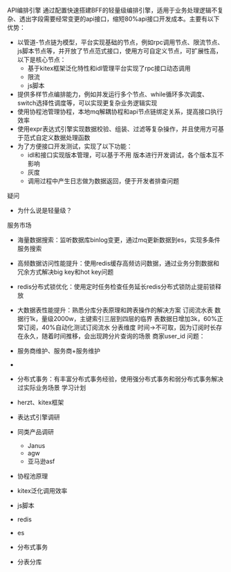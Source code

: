 API编排引擎
通过配置快速搭建BFF的轻量级编排引擎，适用于业务处理逻辑不复杂、透出字段需要经常变更的api接口，缩短80%api接口开发成本。主要有以下优势：

* 以管道-节点链为模型，平台实现基础的节点，例如rpc调用节点、限流节点、js脚本节点等，并开放了节点范式接口，使用方可自定义节点，可扩展性高，以下是核心节点：
  * 基于kitex框架泛化特性和idl管理平台实现了rpc接口动态调用
  * 限流
  * js脚本
* 提供多样节点编排能力，例如并发运行多个节点、while循环多次调度、switch选择性调度等，可以实现更复杂业务逻辑实现
* 使用协程池管理协程，本地mq解耦协程和api节点链绑定关系，提高接口执行效率
* 使用expr表达式引擎实现数据校验、组装、过滤等复杂操作，并且使用方可基于范式自定义数据处理函数
* 为了方便接口开发测试，实现了以下功能：
  * idl和接口实现版本管理，可以基于不用 版本进行开发调试，各个版本互不影响
  * 灰度
  * 调用过程中产生日志做为数据返回，便于开发者排查问题

疑问

* 为什么说是轻量级？

服务市场

* 海量数据搜索：监听数据库binlog变更，通过mq更新数据到es，实现多条件服务搜索
* 高频数据访问性能提升：使用redis缓存高频访问数据，通过业务分割数据和冗余方式解决big key和hot key问题
* redis分布式锁优化：使用定时任务检查任务延长redis分布式锁防止提前锁释放
* 大数据表性能提升：熟悉分库分表原理和跨表操作的解决方案
订阅流水表
数据行1k，量级2000w，主键索引三层到四层的临界
表数据日增加3k，60%正常订阅，40%自动化测试订阅流水
分表维度
时间->不可取，因为订阅时长存在永久，随着时间推移，会出现跨分片查询的场景
商家user_id
问题：
* 服务商维护、服务商+服务维护
*

* 分布式事务：有丰富分布式事务经验，使用强分布式事务和弱分布式事务解决过实际业务场景
学习计划

* herzt、kitex框架
* 表达式引擎调研
* 同类产品调研
  * Janus
  * agw
  * 亚马逊asf
* 协程池原理
* kitex泛化调用效率
* js脚本

* redis
* es
* 分布式事务
* 分表分库
